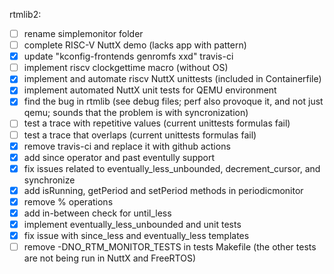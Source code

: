 rtmlib2:
- [ ] rename simplemonitor folder
- [ ] complete RISC-V NuttX demo (lacks app with pattern)
- [x] update "kconfig-frontends genromfs xxd" travis-ci
- [ ] implement riscv clockgettime macro (without OS)
- [x] implement and automate riscv NuttX unittests (included in Containerfile)
- [x] implement automated NuttX unit tests for QEMU environment
- [x] find the bug in rtmlib (see debug files; perf also provoque it, and not just qemu; sounds that the problem is with syncronization)
- [ ] test a trace with repetitive values (current unittests formulas fail)
- [ ] test a trace that overlaps (current unittests formulas fail)
- [x] remove travis-ci and replace it with github actions
- [x] add since operator and past eventully support
- [x] fix issues related to eventually_less_unbounded, decrement_cursor, and synchronize
- [x] add isRunning, getPeriod and setPeriod methods in periodicmonitor
- [x] remove % operations
- [x] add in-between check for until_less
- [x] implement eventually_less_unbounded and unit tests
- [x] fix issue with since_less and eventually_less templates
- [ ] remove -DNO_RTM_MONITOR_TESTS in tests Makefile (the other tests are not being run in NuttX and FreeRTOS)
